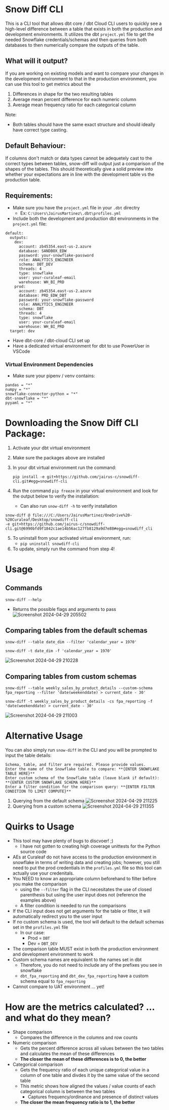 # Snow Diff CLI

This is a CLI tool that allows dbt core / dbt Cloud CLI users to quickly see a high-level difference between a table that exists in both the production and development environments. It utilizes the dbt ```project.yml``` file to get the needed Snowflake credentials/schemas and 
then queries from both databases to then numerically compare the outputs of the table. 

## What will it output?

If you are working on existing models and want to compare your changes in the development environment to that in the production environment, you can use this tool to get metrics about the
1. Differences in shape for the two resulting tables
2. Average mean percent difference for each numeric column
3. Average mean frequency ratio for each categorical column

Note:
- Both tables should have the same exact structure and should ideally have correct type casting.

## Default Behaviour:
If columns don't match or data types cannot be adequetely cast to the correct types between tables, snow-diff will output just a comparison of the shapes of the tables. This should theoretically give a solid preview into whether your expectations are in line with the development table vs the production table.


## Requirements:
- Make sure you have the ```project.yml``` file in your ```.dbt``` directry
  - Ex: ```C:\Users\JairusMartinez\.dbt\profiles.yml```
- Include both the development and production dbt environments in the ```project.yml``` file:

```{YAML}
default:
  outputs:
    dev:
      account: zb45354.east-us-2.azure
      database: SANDBOX_EDW
      password: your-snowflake-password
      role: ANALYTICS_ENGINEER
      schema: DBT_DEV
      threads: 4
      type: snowflake
      user: your-curaleaf-email
      warehouse: WH_BI_PRD
    prod:
      account: zb45354.east-us-2.azure
      database: PRD_EDW_DBT
      password: your-snowflake-password
      role: ANALYTICS_ENGINEER
      schema: DBT
      threads: 4
      type: snowflake
      user: your-curaleaf-email
      warehouse: WH_BI_PRD
  target: dev
```
- Have dbt-core / dbt-cloud CLI set up
- Have a dedicated virtual environment for dbt to use PowerUser in VSCode

### Virtual Environment Dependencies
- Make sure your pipenv / venv contains:
```
pandas = "*"
numpy = "*"
snowflake-connector-python = "*"
dbt-snowflake = "*"
pyyaml = "*"
```

# Downloading the Snow Diff CLI Package:
1. Activate your dbt virtual environment
2. Make sure the packages above are installed
3. In your dbt virtual environment run the command:
   
   ```
   pip install -e git+https://github.com/jairus-c/snowdiff-cli.git#egg=snowdiff-cli
   ```
5. Run the command ```pip freeze``` in your virtual environment and look for the output below to verify the installation:
   - Can also run ```snow-diff -h``` to verify installation
  ```
  snow-diff @ file:///C:/Users/JairusMartinez/OneDrive%20-%20Curaleaf/Desktop/snowdiff-cli
  -e git+https://github.com/jairus-c/snowdiff-cli.git@6990bfd9f1842c1ae14b56ac127fb8129a9d7e88#egg=snowdiff_cli
  ```
5. To uninstall from your activated virtual environment, run:
   - ```pip uninstall snowdiff-cli```
6. To update, simply run the command from step 4!
  
# Usage
## Commands
```
snow-diff --help
```
- Returns the possible flags and arguments to pass
  ![Screenshot 2024-04-29 205502](https://github.com/jairus-c/snowdiff-cli/assets/165701889/2a6c1106-cd9f-4e2c-85ac-7dbe1b52c3ec)

## Comparing tables from the default schemas
```
snow-diff --table date_dim --filter 'calendar_year = 1970'
```
```
snow-diff -t date_dim -f 'calendar_year = 1970'
```
![Screenshot 2024-04-29 210228](https://github.com/jairus-c/snowdiff-cli/assets/165701889/bcdc848b-fc63-4824-a2b0-49fb47ae24fd)

## Comparing tables from custom schemas
```
snow-diff --table weekly_sales_by_product_details --custom-schema fpa_reporting --filter 'date(weekenddate) > current_date - 30'
```
```
snow-diff -t weekly_sales_by_product_details -cs fpa_reporting -f 'date(weekenddate) > current_date - 30'
```
![Screenshot 2024-04-29 211003](https://github.com/jairus-c/snowdiff-cli/assets/165701889/04449241-e483-4fac-a950-220617a640bb)

# Alternative Usage
You can also simply run ```snow-diff``` in the CLI and you will be prompted to input the table details:

```
Schema, table, and filter are required. Please provide values.
Enter the name of the Snowflake table to compare: **{ENTER SNOWFLAKE TABLE HERE}**
Enter custom schema of the Snowflake table (leave blank if default): **{ENTER CUSTOM SNOWFLAKE SCHEMA HERE}**
Enter a filter condition for the comparison query: **{ENTER FILTER CONDITION TO LIMIT COMPUTE}**
```

1. Querying from the default schema
![Screenshot 2024-04-29 211225](https://github.com/jairus-c/snowdiff-cli/assets/165701889/9a479e66-5381-479b-aecf-b3d530bf8073)
2. Querying from a custom schema
![Screenshot 2024-04-29 211355](https://github.com/jairus-c/snowdiff-cli/assets/165701889/b6b8b87d-5b73-45a8-983c-6990f4b0e693)

# Quirks to Usage
- This tool may have plenty of bugs to discvoer! ;)
  - I have not gotten to creating high coverage unittests for the Python source code
- AEs at Curaleaf do not have access to the production environment in snowflake in terms of writing data and creating jobs; however, you still need to put the prod credentials in the ```profiles.yml``` file so this tool can actually use your credenitals.
- You NEED to know an appropriate column beforehand to filter before you make the comparison
  - using the ```--filter``` flag in the CLI necesitates the use of closed parenthesis but using the user input does not (reference the examples above)
  - A filter condition is needed to run the comparisons
- If the CLI input does not get arguments for the table or filter, it will automatically redirect you to the user input
- If no custom schema is used, the tool will default to the default schemas set in the ```profiles.yml``` file
  - In our case:
      - Prod = ```DBT```
      - Dev = ```DBT_DEV```
- The comparison table MUST exist in both the production environment and development environment to work
- Custom schema names are equivalent to the names set in dbt
  - Therefore, you do not need to include any of the prefixes you see in snowflake
  - ```dbt_fpa_reporting``` and ```dbt_dev_fpa_reporting``` have a custom schema equal to ```fpa_reporting```
- Cannot compare to UAT environment ... yet!

# How are the metrics calculated? ... and what do they mean?

- Shape comparison
  - Compares the difference in the columns and row counts
- Numeric comparison
  - Gets the percent difference across all values between the two tables and calculates the mean of these differences
  - __The closer the mean of these differences is to 0, the better__
- Categorical comparison
  - Gets the frequency ratio of each unique categorical value in a column of one table and divdes it by the same value of the second table
  - This metric shows how aligned the values / value counts of each categorical column is between the two tables
      - Captures frequency/ordinance and presence of distinct values
  - __The closer the mean frequency ratio is to 1, the better__
